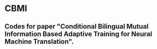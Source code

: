 # CBMI
## Codes for paper "Conditional Bilingual Mutual Information Based Adaptive Training for Neural Machine Translation".
